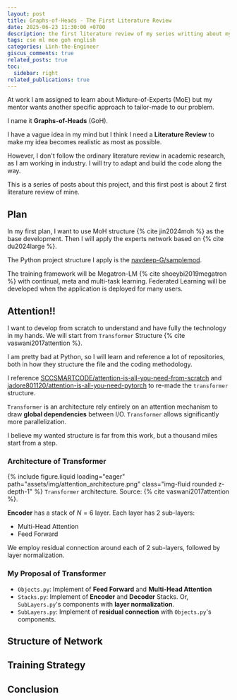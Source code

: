 ```yaml
---
layout: post
title: Graphs-of-Heads - The First Literature Review
date: 2025-06-23 11:30:00 +0700
description: the first literature review of my series writting about my work I called Heads of Neuron Networks
tags: cse ml moe goh english
categories: Linh-the-Engineer
giscus_comments: true
related_posts: true
toc:
  sidebar: right
related_publications: true
---
```


At work I am assigned to learn about Mixture-of-Experts (MoE) but my mentor wants another specific approach to tailor-made to our problem.

I name it **Graphs-of-Heads** (GoH).

I have a vague idea in my mind but I think I need a **Literature Review** to make my idea becomes realistic as most as possible.

However, I don't follow the ordinary literature review in academic research, as I am working in industry. I will try to adapt and build the code along the way.

This is a series of posts about this project, and this first post is about 2 first literature review of mine.

## Plan

In my first plan, I want to use MoH structure {% cite jin2024moh %} as the base development. Then I will apply the experts network based on {% cite du2024large %}.

The Python project structure I apply is the [navdeep-G/samplemod](https://github.com/navdeep-G/samplemod). 

The training framework will be Megatron-LM {% cite shoeybi2019megatron %} with continual, meta and multi-task learning. Federated Learning will be developed when the application is deployed for many users.

## Attention!!

I want to develop from scratch to understand and have fully the technology in my hands. We will start from `Transformer` Structure {% cite vaswani2017attention %}.

I am pretty bad at Python, so I will learn and reference a lot of repositories, both in how they structure the file and the coding methodology.

I reference [SCCSMARTCODE/attention-is-all-you-need-from-scratch](https://github.com/SCCSMARTCODE/attention-is-all-you-need-from-scratch) and [jadore801120/attention-is-all-you-need-pytorch](https://github.com/jadore801120/attention-is-all-you-need-pytorch) to re-made the `transformer` structure.

`Transformer` is an architecture rely entirely on an attention mechanism to draw **global dependencies** between I/O. `Transformer` allows significantly more parallelization.

I believe my wanted structure is far from this work, but a thousand miles start from a step.

### Architecture of Transformer

{% include figure.liquid loading="eager" path="assets/img/attention_architecture.png" class="img-fluid rounded z-depth-1" %}
`Transformer` architecture. Source: {% cite vaswani2017attention %}.

**Encoder** has a stack of $N=6$ layer. Each layer has 2 sub-layers:

- Multi-Head Attention
- Feed Forward

We employ residual connection around each of 2 sub-layers, followed by layer normalization.

### My Proposal of Transformer

- `Objects.py`: Implement of **Feed Forward** and **Multi-Head Attention**
- `Stacks.py`: Implement of **Encoder** and **Decoder** Stacks. Or, `SubLayers.py`'s components with **layer normalization**.
- `SubLayers.py`: Implement of **residual connection** with `Objects.py`'s components.


## Structure of Network

## Training Strategy

## Conclusion

